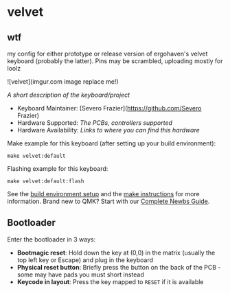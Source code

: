 # velvet

## wtf
my config for either prototype or release version of ergohaven's velvet keyboard (probably the latter). Pins may be scrambled, uploading mostly for loolz

![velvet](imgur.com image replace me!)

*A short description of the keyboard/project*

* Keyboard Maintainer: [Severo Frazier](https://github.com/Severo Frazier)
* Hardware Supported: *The PCBs, controllers supported*
* Hardware Availability: *Links to where you can find this hardware*

Make example for this keyboard (after setting up your build environment):

    make velvet:default

Flashing example for this keyboard:

    make velvet:default:flash

See the [build environment setup](https://docs.qmk.fm/#/getting_started_build_tools) and the [make instructions](https://docs.qmk.fm/#/getting_started_make_guide) for more information. Brand new to QMK? Start with our [Complete Newbs Guide](https://docs.qmk.fm/#/newbs).

## Bootloader

Enter the bootloader in 3 ways:

* **Bootmagic reset**: Hold down the key at (0,0) in the matrix (usually the top left key or Escape) and plug in the keyboard
* **Physical reset button**: Briefly press the button on the back of the PCB - some may have pads you must short instead
* **Keycode in layout**: Press the key mapped to `RESET` if it is available
